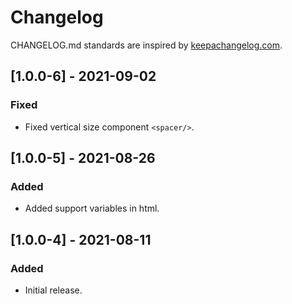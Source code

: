 # Changelog

CHANGELOG.md standards are inspired by [keepachangelog.com](https://keepachangelog.com/en/1.0.0/).

## [1.0.0-6] - 2021-09-02

### Fixed

- Fixed vertical size component `<spacer/>`.

## [1.0.0-5] - 2021-08-26

### Added

- Added support variables in html.

## [1.0.0-4] - 2021-08-11

### Added

- Initial release.
